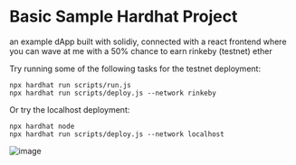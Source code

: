 # Basic Sample Hardhat Project

an example dApp built with solidiy, connected with a react frontend where you can wave at me with a 50% chance to earn rinkeby (testnet) ether

Try running some of the following tasks for the testnet deployment:

```shell
npx hardhat run scripts/run.js
npx hardhat run scripts/deploy.js --network rinkeby
```

Or try the localhost deployment:

```
npx hardhat node 
npx hardhat run scripts/deploy.js --network localhost
```

![image](https://user-images.githubusercontent.com/71936378/182507560-398c6d11-b079-48f9-b55e-d1e3076472db.png)
